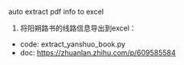 auto extract pdf info to excel 
1. 将阳朔路书的线路信息导出到excel：
- code: extract_yanshuo_book.py
- doc: https://zhuanlan.zhihu.com/p/609585584
